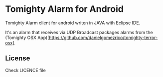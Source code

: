 # Tomighty Alarm for Android

Tomighty Alarm client for android writen in JAVA with Eclipse IDE.

It's an alarm that receives via UDP Broadcast packages 
alarms from the (Tomighty OSX App)[https://github.com/danielgomezrico/tomighty-terror-osx].


## License

Check LICENCE file